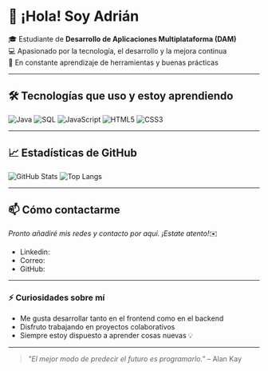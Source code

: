 # 👋 ¡Hola! Soy Adrián

🎓 Estudiante de **Desarrollo de Aplicaciones Multiplataforma (DAM)**  
💻 Apasionado por la tecnología, el desarrollo y la mejora continua  
🚀 En constante aprendizaje de herramientas y buenas prácticas

---

## 🛠️ Tecnologías que uso y estoy aprendiendo

![Java](https://img.shields.io/badge/-Java-007396?style=flat&logo=java&logoColor=white)
![SQL](https://img.shields.io/badge/-SQL-4479A1?style=flat&logo=mysql&logoColor=white)
![JavaScript](https://img.shields.io/badge/-JavaScript-F7DF1E?style=flat&logo=javascript&logoColor=black)
![HTML5](https://img.shields.io/badge/-HTML5-E34F26?style=flat&logo=html5&logoColor=white)
![CSS3](https://img.shields.io/badge/-CSS3-1572B6?style=flat&logo=css3)

---

## 📈 Estadísticas de GitHub

![GitHub Stats](https://github-readme-stats.vercel.app/api?username=Adrisq31&show_icons=true&theme=radical)
![Top Langs](https://github-readme-stats.vercel.app/api/top-langs/?username=Adrisq31&layout=compact&theme=radical)

---

## 📫 Cómo contactarme

*Pronto añadiré mis redes y contacto por aquí. ¡Estate atento!*✉️
- Linkedin:
- Correo:
- GitHub:

---

### ⚡ Curiosidades sobre mí

- Me gusta desarrollar tanto en el frontend como en el backend
- Disfruto trabajando en proyectos colaborativos
- Siempre estoy dispuesto a aprender cosas nuevas 💡

---

> *"El mejor modo de predecir el futuro es programarlo."* – Alan Kay
